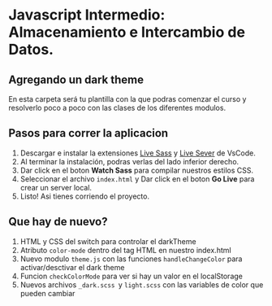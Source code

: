 # Javascript Intermedio: Almacenamiento e Intercambio de Datos.

## Agregando un dark theme 

En esta carpeta será tu plantilla con la que podras comenzar
el curso y resolverlo poco a poco con las clases de los diferentes modulos.

## Pasos para correr la aplicacion

1. Descargar e instalar la extensiones [Live Sass](https://marketplace.visualstudio.com/items?itemName=ritwickdey.live-sass) y [Live Sever](https://marketplace.visualstudio.com/items?itemName=ritwickdey.LiveServer) de VsCode.
2. Al terminar la instalación, podras verlas del lado inferior derecho.
3. Dar click en el boton  __Watch Sass__ para compilar nuestros estilos CSS.
4. Seleccionar el archivo `index.html` y Dar click en el boton __Go Live__ para crear un server local.
5. Listo! Asi tienes corriendo el proyecto.

## Que hay de nuevo?
1. HTML y CSS del switch para controlar el darkTheme
2. Atributo `color-mode` dentro del tag HTML en nuestro index.html
3. Nuevo modulo `theme.js` con las funciones `handleChangeColor` para activar/desctivar el dark theme
4. Funcion `checkColorMode` para ver si hay un valor en el localStorage
5. Nuevos archivos `_dark.scss `y `light.scss` con las variables de color que pueden cambiar
